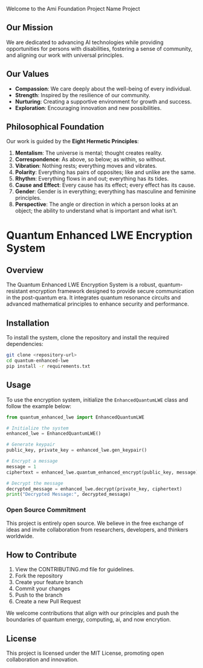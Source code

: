 Welcome to the Ami Foundation Project Name Project

## Our Mission

We are dedicated to advancing AI technologies while providing opportunities for persons with disabilities, fostering a sense of community, and aligning our work with universal principles.

## Our Values

- **Compassion**: We care deeply about the well-being of every individual.
- **Strength**: Inspired by the resilience of our community.
- **Nurturing**: Creating a supportive environment for growth and success.
- **Exploration**: Encouraging innovation and new possibilities.

## Philosophical Foundation

Our work is guided by the **Eight Hermetic Principles**:

1. **Mentalism**: The universe is mental; thought creates reality.
2. **Correspondence**: As above, so below; as within, so without.
3. **Vibration**: Nothing rests; everything moves and vibrates.
4. **Polarity**: Everything has pairs of opposites; like and unlike are the same.
5. **Rhythm**: Everything flows in and out; everything has its tides.
6. **Cause and Effect**: Every cause has its effect; every effect has its cause.
7. **Gender**: Gender is in everything; everything has masculine and feminine principles.
8. **Perspective**: The angle or direction in which a person looks at an object; the ability to understand what is important and what isn't.


# Quantum Enhanced LWE Encryption System

## Overview
The Quantum Enhanced LWE Encryption System is a robust, quantum-resistant encryption framework designed to provide secure communication in the post-quantum era. It integrates quantum resonance circuits and advanced mathematical principles to enhance security and performance.

## Installation
To install the system, clone the repository and install the required dependencies:

```bash
git clone <repository-url>
cd quantum-enhanced-lwe
pip install -r requirements.txt
```

## Usage
To use the encryption system, initialize the `EnhancedQuantumLWE` class and follow the example below:

```python
from quantum_enhanced_lwe import EnhancedQuantumLWE

# Initialize the system
enhanced_lwe = EnhancedQuantumLWE()

# Generate keypair
public_key, private_key = enhanced_lwe.gen_keypair()

# Encrypt a message
message = 1
ciphertext = enhanced_lwe.quantum_enhanced_encrypt(public_key, message)

# Decrypt the message
decrypted_message = enhanced_lwe.decrypt(private_key, ciphertext)
print("Decrypted Message:", decrypted_message)
```

### Open Source Commitment

This project is entirely open source. We believe in the free exchange of ideas and invite collaboration from researchers, developers, and thinkers worldwide.

## How to Contribute

1. View the CONTRIBUTING.md file for guidelines.
2. Fork the repository
3. Create your feature branch
4. Commit your changes
5. Push to the branch
6. Create a new Pull Request

We welcome contributions that align with our principles and push the boundaries of quantum energy, computing, ai, and now encrytion.

## License

This project is licensed under the MIT License, promoting open collaboration and innovation.
